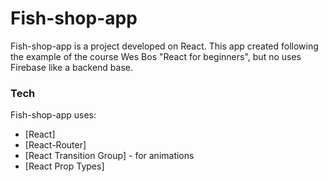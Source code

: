 # Fish-shop-app

Fish-shop-app is a project developed on React. This app created following the example of the course Wes Bos "React for beginners", but no uses Firebase like a backend base.

### Tech

Fish-shop-app uses:

- [React]
- [React-Router]
- [React Transition Group] - for animations
- [React Prop Types]
